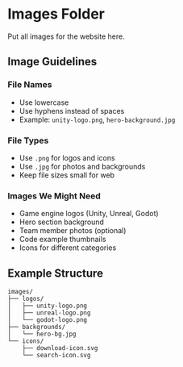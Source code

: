 # Images Folder

Put all images for the website here.

## Image Guidelines

### File Names
- Use lowercase
- Use hyphens instead of spaces
- Example: `unity-logo.png`, `hero-background.jpg`

### File Types
- Use `.png` for logos and icons
- Use `.jpg` for photos and backgrounds
- Keep file sizes small for web

### Images We Might Need
- Game engine logos (Unity, Unreal, Godot)
- Hero section background
- Team member photos (optional)
- Code example thumbnails
- Icons for different categories

## Example Structure
```
images/
├── logos/
│   ├── unity-logo.png
│   ├── unreal-logo.png
│   └── godot-logo.png
├── backgrounds/
│   └── hero-bg.jpg
└── icons/
    ├── download-icon.svg
    └── search-icon.svg
```
